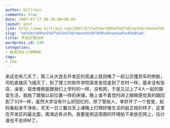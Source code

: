 ```yaml
---
author: billrain
comments: true
date: 2007-07-27 06:30:00+00:00
layout: post
link: http://www.billrain.com/2007/07/%e5%bc%80%e5%8f%91%e5%8c%ba%e5%9f%b9%e8%ae%ad%e4%b8%ad/
slug: '%e5%bc%80%e5%8f%91%e5%8c%ba%e5%9f%b9%e8%ae%ad%e4%b8%ad'
title: 开发区培训中
wordpress_id: 240
categories:
- 帐如流水|COMMON
tags:
- ibm
---
```


来这也有几天了，周二从大连去开发区的高速上就目睹了一起公交撞货车的惨剧，司机直接灰飞烟灭了，到了理工的软件学院宿舍发现是到了农村一样，基本没有饭店，澡堂，宿舍楼倒是跟我们上学时的一样，没有网，于是又过上了4人一起的寝室生活，我挑了跟我以前位置一样的床铺，晚上谁不着觉时闭上眼睛感觉真的跟回到了329一样，虽然大学没有什么好回忆的，除了那些人，幸好开了一个食堂，起码看起来干净些，天天一日三餐白天上课晚上打牌好像生活的挺正规的样子，这里在开发区的最北面，离海远有点热。我要是把这周围的环境拍下来放在网上，估计谁也不去IBM了。
